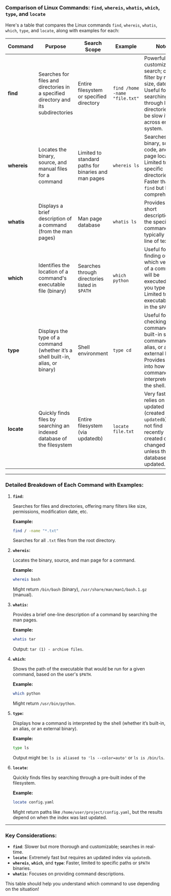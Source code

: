 ### Comparison of Linux Commands: `find`, `whereis`, `whatis`, `which`, `type`, and `locate`

Here's a table that compares the Linux commands `find`, `whereis`, `whatis`, `which`, `type`, and `locate`, along with examples for each:

| **Command** | **Purpose** | **Search Scope** | **Example** | **Notes** |
|-------------|-------------|------------------|-------------|-----------|
| **find**    | Searches for files and directories in a specified directory and its subdirectories | Entire filesystem or specified directory | `find /home -name "file.txt"` | Powerful, customizable search; can filter by name, size, date, etc. Useful for searching through large directories. Can be slow if used across entire system. |
| **whereis** | Locates the binary, source, and manual files for a command | Limited to standard paths for binaries and man pages | `whereis ls` | Searches binary, source code, and man page locations. Limited to specific directories. Faster than `find` but less comprehensive. |
| **whatis**  | Displays a brief description of a command (from the man pages) | Man page database | `whatis ls` | Provides a short description of the specified command, typically one line of text. |
| **which**   | Identifies the location of a command's executable file (binary) | Searches through directories listed in `$PATH` | `which python` | Useful for finding out which version of a command will be executed when you type it. Limited to executable files in the `$PATH`. |
| **type**    | Displays the type of a command (whether it’s a shell built-in, alias, or binary) | Shell environment | `type cd` | Useful for checking if a command is a built-in shell command, an alias, or an external binary. Provides insight into how a command is interpreted by the shell. |
| **locate**  | Quickly finds files by searching an indexed database of the filesystem | Entire filesystem (via updatedb) | `locate file.txt` | Very fast but relies on an updated index (created by `updatedb`). May not find recently created or changed files unless the database is updated. |

---

### **Detailed Breakdown of Each Command with Examples:**

1. **`find`:**
   
   Searches for files and directories, offering many filters like size, permissions, modification date, etc.

   **Example:**
   ```bash
   find / -name "*.txt"
   ```

   Searches for all `.txt` files from the root directory.

2. **`whereis`:**
   
   Locates the binary, source, and man page for a command.

   **Example:**
   ```bash
   whereis bash
   ```

   Might return `/bin/bash` (binary), `/usr/share/man/man1/bash.1.gz` (manual).

3. **`whatis`:**
   
   Provides a brief one-line description of a command by searching the man pages.

   **Example:**
   ```bash
   whatis tar
   ```

   Output: `tar (1) - archive files`.

4. **`which`:**
   
   Shows the path of the executable that would be run for a given command, based on the user's `$PATH`.

   **Example:**
   ```bash
   which python
   ```

   Might return `/usr/bin/python`.

5. **`type`:**
   
   Displays how a command is interpreted by the shell (whether it’s built-in, an alias, or an external binary).

   **Example:**
   ```bash
   type ls
   ```

   Output might be: `ls is aliased to 'ls --color=auto'` or `ls is /bin/ls`.

6. **`locate`:**
   
   Quickly finds files by searching through a pre-built index of the filesystem.

   **Example:**
   ```bash
   locate config.yaml
   ```

   Might return paths like `/home/user/project/config.yaml`, but the results depend on when the index was last updated.

---

### Key Considerations:

- **`find`**: Slower but more thorough and customizable; searches in real-time.
- **`locate`**: Extremely fast but requires an updated index via `updatedb`.
- **`whereis`**, **`which`**, and **`type`**: Faster, limited to specific paths or `$PATH` binaries.
- **`whatis`**: Focuses on providing command descriptions.

This table should help you understand which command to use depending on the situation!

